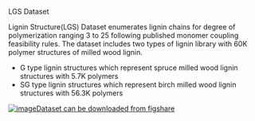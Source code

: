 LGS Dataset

Lignin Structure(LGS) Dataset enumerates lignin chains for degree of polymerization ranging 3 to 25 following published monomer coupling feasibility rules. The dataset includes two types of lignin library with 60K polymer structures of milled wood lignin.

- G type lignin structures which represent spruce milled wood lignin structures with 5.7K polymers
- SG type lignin structures which represent birch milled wood lignin structures with 56.3K polymers

[![image](https://user-images.githubusercontent.com/18223595/129457605-f9f67df5-0d2c-4250-9800-2aaf96c7195f.png)Dataset can be downloaded from figshare](https://figshare.com/s/f04dbe377992bc8459d9)
